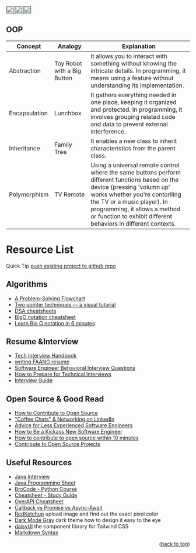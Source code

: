 <!-- <a href="">
<img src="https://hits.seeyoufarm.com/api/count/incr/badge.svg?url=https%3A%2F%2Fgithub.com%2F{ht-l1}1212%2Fhit-counter" />
</a> -->

<a href="">
<img height=20 src="https://img.shields.io/badge/-LeetCode-FFA116?style=for-the-badge&logo=LeetCode&logoColor=black" />
</a>

<a href="">
  <img height=20 src="https://img.shields.io/badge/Codewars-B1361E?style=for-the-badge&logo=Codewars&logoColor=white" />
</a>

<a href="">
  <img height=20 src="https://www.codewars.com/users/ht-l1/badges/micro" />
</a>

## OOP

| Concept       | Analogy                         | Explanation                                                                                                                                                               |
|---------------|---------------------------------|---------------------------------------------------------------------------------------------------------------------------------------------------------------------------|
| Abstraction   | Toy Robot with a Big Button      | It allows you to interact with something without knowing the intricate details. In programming, it means using a feature without understanding its implementation.              |
| Encapsulation | Lunchbox                        | It gathers everything needed in one place, keeping it organized and protected. In programming, it involves grouping related code and data to prevent external interference.  |
| Inheritance   | Family Tree                     | It enables a new class to inherit characteristics from the parent class.                |
| Polymorphism  | TV Remote                       | Using a universal remote control where the same buttons perform different functions based on the device (pressing 'volumn up' works whether you're contorlling the TV or a music player). In programming, it allows a method or function to exhibit different behaviors in different contexts. |
<!--
## [Encapsulation vs Abstraction](https://stackoverflow.com/questions/742341/difference-between-abstraction-and-encapsulation)
<img src="https://github.com/ht-l1/coding-practice/assets/106502799/51784e82-f77b-445d-8f77-136d398455ed" alt="image" width="450"/>

## Array Methods
<img src="https://github.com/ht-l1/coding-practice/assets/106502799/d803f614-de71-4b77-92a5-9a1bf23a67f9" alt="image" width="350"/>
-->

# Resource List

Quick Tip
[push existing project to github repo](https://www.theserverside.com/blog/Coffee-Talk-Java-News-Stories-and-Opinions/How-to-push-an-existing-project-to-GitHub)

## Algorithms
- [A Problem-Solving Flowchart](https://www.crackingthecodinginterview.com/uploads/6/5/2/8/6528028/cracking_the_coding_skills_-_v6.pdf)
- [Two pointer techniques — a visual tutorial](https://medium.com/@klintcho/two-pointer-techniques-a-visual-tutorial-9ce2d36a15ed)
- [DSA cheatsheets](https://www.techinterviewhandbook.org/algorithms/study-cheatsheet/)
- [BigO notation cheatsheet](https://salmaeng71.medium.com/big-o-notation-cheat-sheet-4a7e5632c93e)
- [Learn Bio O notation in 6 minutes](https://www.youtube.com/watch?v=XMUe3zFhM5c&list=PLZPZq0r_RZON1eaqfafTnEexRzuHbfZX8&index=8&ab_channel=BroCode)

## Resume &Interview
- [Tech Interview Handbook](https://www.techinterviewhandbook.org/software-engineering-interview-guide/)
- [writing FAANG resume](https://www.techinterviewhandbook.org/resume/)
- [Software Engineer Behavioral Interview Questions](https://www.techinterviewhandbook.org/behavioral-interview-questions/)
- [How to Prepare for Technical Interviews](https://cs50.harvard.edu/x/2023/prepare/)
- [Interview Guide](https://interviewguide.dev/)

## Open Source & Good Read
- [How to Contribute to Open Source](https://opensource.guide/how-to-contribute/)
- ["Coffee Chats"​ & Networking on LinkedIn](https://www.linkedin.com/pulse/beginners-guide-coffee-chats-networking-linkedin-rebecca-mclaren/)
- [Advice for Less Experienced Software Engineers](https://blog.pragmaticengineer.com/advice-for-junior-software-engineers/)
- [How to Be a Kickass New Software Engineer](https://www.linkedin.com/pulse/how-kickass-new-software-engineer-raymond-gan/?ref=blog.pragmaticengineer.com)
- [How to contribute to open source within 10 minutes](https://www.youtube.com/watch?v=8B_JWf7pG20&ab_channel=EddieJaoude)
- [Contribute to Open Source Projects](https://www.freecodecamp.org/news/how-to-contribute-to-open-source-projects-beginners-guide/)

## Useful Resources
- [Java Interview](https://hr.elprimo.net/most-asked-java-interview-100-qa-pdf/)
- [Java Programming Sheet](https://introcs.cs.princeton.edu/java/11cheatsheet/)
- [BroCode - Python Course](https://www.youtube.com/watch?app=desktop&v=XKHEtdqhLK8-&t=12312s&ab_channel=BroCode)
- [Cheatsheet - Study Guide](https://leetcode.com/discuss/study-guide/2122306/Python-Cheat-Sheet-for-Leetcode)
- [OverAPI Cheatsheet](https://overapi.com/python)
- [Callback vs Promise vs Async-Await](https://medium.com/@anny.huynh32/callbacks-vs-promises-vs-async-await-a66668d44c7b)
- [RedKetchup](https://redketchup.io/color-picker) upload image and find out the exact pixel color
- [Dark Mode Gray](https://blog.karenying.com/posts/50-shades-of-dark-mode-gray) dark theme how to design it easy to the eye
- [daisyUI](https://daisyui.com/) the component library for Tailwind CSS
- [Markdown Syntax](https://docs.github.com/en/get-started/writing-on-github/getting-started-with-writing-and-formatting-on-github/basic-writing-and-formatting-syntax)

<p align="right">(<a href="#Algorithms">back to top</a>)</p>
